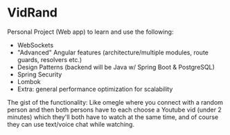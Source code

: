 # VidRand
Personal Project (Web app) to learn and use the following:
- WebSockets
- "Advanced" Angular features (architecture/multiple modules, route guards, resolvers etc.)
- Design Patterns (backend will be Java w/ Spring Boot & PostgreSQL)
- Spring Security 
- Lombok
- Extra: general performance optimization for scalability

The gist of the functionality: Like omegle where you connect with a random person and then both persons have to each choose a Youtube vid (under 2 minutes) which they'll both have to watch at the same time, and of course they can use text/voice chat while watching.
